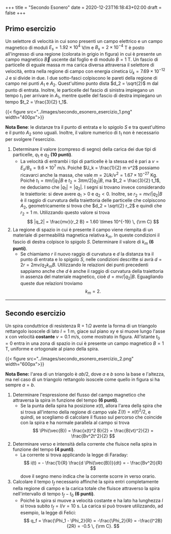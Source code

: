 +++
title = "Secondo Esonero"
date = 2020-12-23T16:18:43+02:00
draft = false
+++

## Primo esercizio

Un selettore di velocità in cui sono presenti un campo elettrico e un campo magnetico di moduli $E_s = 1.92 \times 10^4$ V/m e $B_s = 2 \times 10^{-4}$ T è posto all'ingresso di una regione (colorata in grigio in figura) in cui è presente un campo magnetico $\vec{B}$ uscente dal foglio e di modulo $B = 1$ T. Un fascio di particelle di eguale massa $m$ ma carica diversa attraversa il selettore di velocità, entra nella regione di campo con energia cinetica $U_k = 7.69 \times 10^{-12}$ J e si divide in due. I due sotto-fasci colpiscono le pareti della regione di campo nei punti $A_1$ e $A_2$. Quest'ultimo punto dista $d_2 = \sqrt{2}$ m dal punto di entrata. Inoltre, le particelle del fascio di sinistra impiegano un tempo $t_1$ per arrivare in $A_1$, mentre quelle del fascio di destra impiegano un tempo $t_2 = \frac{3}{2} t_1$.

{{< figure src="../images/secondo_esonero_esercizio_1.png"  width="400px">}}

**Nota Bene**: le distanze tra il punto di entrata e lo spigolo $S$ e tra quest'ultimo e il punto $A_2$ sono uguali. Inoltre, il valore numerico di $t_1$ non è necessario per svolgere l'esercizio.

1.  Determinare il valore (compreso di segno) della carica dei due tipi di particelle, $q_1$ e $q_2$ **(10 punti)**.
    * La velocità di entrambi i tipi di particelle è la stessa ed è pari a $v = E_s / B_s = 9.6 \times 10^7$ m/s. Poiché $U_k = \frac{1}{2} m v^2$ possiamo ricavarci anche la massa, che vale $m = 2Uk / v^2 = 1.67 \times 10^{-27}$ Kg. Poiché $t_1 = \pi m / |q_1| B$ e $t_2 = 3 \pi m / 2 |q_2| B$, ma $t_2 = \frac{3}{2} t_1$, ne deduciamo che $|q_1| = |q_2|$.  I segni si trovano invece considerando le traiettorie: si deve avere $q_1 > 0$ e $q_2 < 0$. Inoltre, se $r_2 = mv / |q_2| B$ è il raggio di curvatura della traiettoria delle particelle che colpiscono $A_2$, geometricamente si trova che $d_2 = \sqrt{2} r_2$ e quindi che $r_2 = 1$ m. Utilizzando questo valore si trova
    $$
    |q_2| = \frac{mv}{r_2 B} = 1.60 \times 10^{-19} \, {\rm C}
    $$
3. La regione di spazio in cui è presente il campo viene riempita di un materiale di permeabilità magnetica relativa $k_m$. In queste condizioni il fascio di destra colpisce lo spigolo $S$. Determinare il valore di $k_m$ **(6 punti)**.
    * Se chiamiamo $r$ il nuovo raggio di curvatura e $d$ la distanza tra il punto di entrata e lo spigolo $S$, nelle condizioni descritte si avrà $d = 2r = 2 mv/q_2k_m B$. Utilizzando le relazioni dei punti precedenti sappiamo anche che $d$ è anche il raggio di curvatura della traiettoria in assenza del materiale magnetico, cioè $d = mv / |q_2| B$. Eguagliando queste due relazioni troviamo
    $$
    k_m = 2.
    $$

---

## Secondo esercizio

Un spira conduttrice di resistenza R = $1\, \Omega$ avente la forma di un triangolo rettangolo isoscele di lato $l = 1$ m, giace sul piano xy e si muove lungo l'asse x con velocità **costante** $v = 0.1$ m/s, come mostrato in figura. All'istante $t_0 = 0$ entra in una zona di spazio in cui è presente un campo magnetico $B = 1$ T, uniforme e ortogonale al piano della spira.

{{< figure src="../images/secondo_esonero_esercizio_2.png"  width="600px">}}

**Nota Bene:** l'area di un triangolo è $ab / 2$, dove $a$ e $b$ sono la base e l'altezza, ma nel caso di un triangolo rettangolo isoscele come quello in figura si ha sempre $a = b$.


1. Determinare l'espressione del flusso del campo magnetico che attraversa la spira in funzione del tempo **(6 punti)**.
    * Se la punta della spira ha posizione $x(t)$, allora l'area della spira che si trova all'interno della regione di campo vale $\Sigma(t) = x(t)^2 / 2$, e quindi, se scegliamo di calcolare il flusso sul percorso che coincide con la spira e ha normale parallela al campo si trova
    $$
    \Phi(\vec{B}) = \frac{x(t)^2 B}{2} = \frac{B(vt)^2}{2} = \frac{Bv^2t^2}{2}
    $$
2. Determinare verso e intensità della corrente che fluisce nella spira in funzione del tempo **(4 punti)**.
    * La corrente si trova applicando la legge di Faraday:
    $$
    i(t) = - \frac{1}{R} \frac{d \Phi(\vec{B})}{dt} = - \frac{Bv^2t}{R}
    $$
    dove il segno meno indica che la corrente scorre in verso orario.
3. Calcolare il tempo $t_f$ necessario affinché la spira entri completamente nella regione di campo e la carica totale che fluisce attraverso la spira nell'intervallo di tempo $t_f - t_0$ **(6 punti)**.
    * Poiché la spira si muove a velocità costante e ha lato ha lunghezza $l$ si trova subito $t_f = l / v = 10$ s. La carica si può trovare utilizzando, ad esempio, la legge di Felici:
    $$
    q_f = \frac{\Phi_1 - \Phi_2}{R} = -\frac{\Phi_2}{R} = -\frac{l^2B}{2R} = -0.5 \, {\rm C}.
	$$
	
